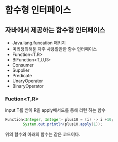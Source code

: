 
# 함수형 인터페이스 

## 자바에서 제공하는 함수형 인터페이스
- Java.lang.funcation 패키지
- 미리정의해둔 자주 사용할만한 함수 인터페이스 
- Function<T.R>
- BiFunction<T,U,R>
- Consumer<T>
- Supplier<T>
- Predicate<T>
- UnaryOperator<T>
- BinaryOperator<T>


### Fuction<T,R>
input T를 받아 R을 apply메서드를 통해 리턴 하는 함수

```java
Function<Integer, Integer> plus10 = (i) -> i +10;
        System.out.println(plus10.apply(1));
```

위의 함수와 아래의 함수는 같은 코드이다. 

```java


```